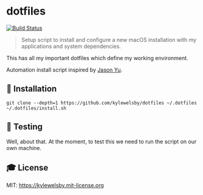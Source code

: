# dotfiles

[![Build Status](https://travis-ci.org/kylewelsby/dotfiles.svg?branch=master)](https://travis-ci.org/kylewelsby/dotfiles)

> Setup script to install and configure a new macOS installation with my applications and system dependencies.

This has all my important dotfiles which define my working environment.

Automation install script inspired by [Jason Yu](https://github.com/ycmjason/dotfiles).

## 🎲 Installation

    git clone --depth=1 https://github.com/kylewelsby/dotfiles ~/.dotfiles
    ~/.dotfiles/install.sh

## 🤖 Testing

Well, about that.  At the moment, to test this we need to run the script on our own machine. 

## 🎓 License

MIT: https://kylewelsby.mit-license.org
